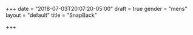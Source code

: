 +++
date = "2018-07-03T20:07:20-05:00"
draft = true
gender = "mens"
layout = "default"
title = "SnapBack"

+++

